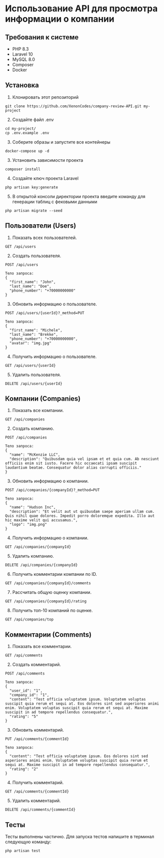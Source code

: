 # Использование API для просмотра информации о компании

## Требования к системе

- PHP 8.3
- Laravel 10
- MySQL 8.0
- Composer
- Docker

## Установка

1. Клонировать этот репозиторий

```
git clone https://github.com/XenonCodes/company-review-API.git my-project
```

2. Создайте файл .env
```
cd my-project/
cp .env.example .env
```

3. Соберите образы и запустите все контейнеры
```
docker-compose up -d
```

3. Установить зависимости проекта
```
composer install
```

4. Создайте ключ проекта Laravel
```
php artisan key:generate
```

5. В открытой консоли директории проекта введите команду для генерации таблиц с фековыми данными
```
php artisan migrate --seed
```

## Пользователи (Users)

1. Показать всех пользователей.

```
GET /api/users
```

2. Создать пользователя.

```
POST /api/users

Тело запроса:
{
  "first_name": "John",
  "last_name": "Doe",
  "phone_number": "+70000000000"
}
```

3. Обновить информацию о пользователе.

```
POST /api/users/{userId}?_method=PUT

Тело запроса:
{
  "first_name": "Michele",
  "last_name": "Brekke",
  "phone_number": "+70000000000",
  "avatar": "img.jpg"
}
```

4. Получить информацию о пользователе.

```
GET /api/users/{userId}
```

5. Удалить пользователя.

```
DELETE /api/users/{userId}
```

## Компании (Сompanies)

1. Показать все компании.

```
GET /api/companies
```

2. Создать компанию.

```
POST /api/companies

Тело запроса:
{
  "name": "McKenzie LLC",
  "description": "Quibusdam quia vel ipsam et et quia cum. Ab nesciunt officiis enim sit iusto. Facere hic occaecati ipsam suscipit laudantium beatae. Consequatur dolor alias corrupti officiis."
}
```

3. Обновить информацию о компании.

```
POST /api/companies/{companyId}?_method=PUT

Тело запроса:
{
  "name": "Hudson Inc",
  "description": "Et velit aut ut quibusdam saepe aperiam ullam cum. Quis nihil quae dolores. Impedit porro doloremque expedita. Illo aut hic maxime velit qui accusamus.",
  "logo": "img.png"
}
```

4. Получить информацию о компании.

```
GET /api/companies/{companyId}
```

5. Удалить компанию.

```
DELETE /api/companies/{companyId}
```

6. Получить комментарии компании по ID.

```
GET /api/companies/{companyId}/comments
```

7. Рассчитать общую оценку компании.

```
GET /api/companies/{companyId}/rating
```

8. Получить топ-10 компаний по оценке.

```
GET /api/companies/top
```

## Комментарии (Сomments)

1. Показать все комментарии.

```
GET /api/comments
```

2. Создать комментарий.

```
POST /api/comments

Тело запроса:
{
  "user_id": "1",
  "company_id": "1",
  "content": "Test officia voluptatem ipsum. Voluptatem voluptas suscipit quia rerum et sequi at. Eos dolores sint sed asperiores animi enim. Voluptatem voluptas suscipit quia rerum et sequi at. Maxime suscipit in ad tempore repellendus consequatur.",
  "rating": "5"
}
```

3. Обновить комментарий.

```
PUT /api/comments/{commentId}

Тело запроса:
{
  "content": "Test officia voluptatem ipsum. Eos dolores sint sed asperiores animi enim. Voluptatem voluptas suscipit quia rerum et sequi at. Maxime suscipit in ad tempore repellendus consequatur.",
  "rating": "2"
}
```

4. Получить комментарий.

```
GET /api/comments/{commentId}
```

5. Удалить комментарий.

```
DELETE /api/comments/{commentId}
```

## Тесты
Тесты выполнены частично.
Для запуска тестов напишите в терминал следующую команду:

```
php artisan test
```
